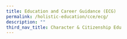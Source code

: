 ```yaml
---
title: Education and Career Guidance (ECG)
permalink: /holistic-education/cce/ecg/
description: ""
third_nav_title: Character & Citizenship Edu
---
```


